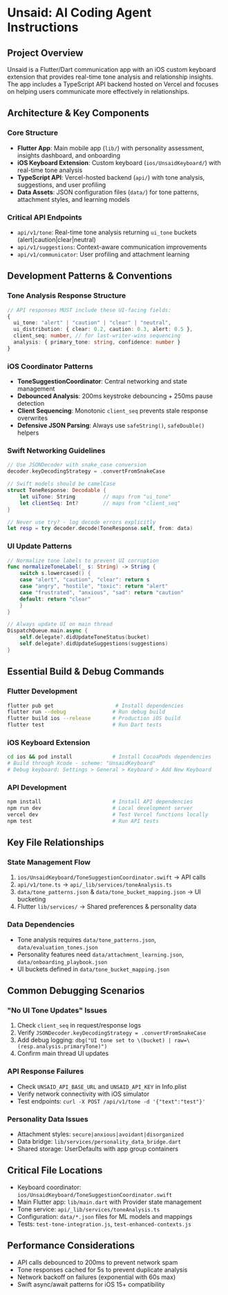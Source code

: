 # Unsaid: AI Coding Agent Instructions

## Project Overview
Unsaid is a Flutter/Dart communication app with an iOS custom keyboard extension that provides real-time tone analysis and relationship insights. The app includes a TypeScript API backend hosted on Vercel and focuses on helping users communicate more effectively in relationships.

## Architecture & Key Components

### Core Structure
- **Flutter App**: Main mobile app (`lib/`) with personality assessment, insights dashboard, and onboarding
- **iOS Keyboard Extension**: Custom keyboard (`ios/UnsaidKeyboard/`) with real-time tone analysis
- **TypeScript API**: Vercel-hosted backend (`api/`) with tone analysis, suggestions, and user profiling
- **Data Assets**: JSON configuration files (`data/`) for tone patterns, attachment styles, and learning models

### Critical API Endpoints
- `api/v1/tone`: Real-time tone analysis returning `ui_tone` buckets (alert|caution|clear|neutral)
- `api/v1/suggestions`: Context-aware communication improvements
- `api/v1/communicator`: User profiling and attachment learning

## Development Patterns & Conventions

### Tone Analysis Response Structure
```typescript
// API responses MUST include these UI-facing fields:
{
  ui_tone: "alert" | "caution" | "clear" | "neutral", 
  ui_distribution: { clear: 0.2, caution: 0.3, alert: 0.5 },
  client_seq: number, // for last-writer-wins sequencing
  analysis: { primary_tone: string, confidence: number }
}
```

### iOS Coordinator Patterns
- **ToneSuggestionCoordinator**: Central networking and state management
- **Debounced Analysis**: 200ms keystroke debouncing + 250ms pause detection
- **Client Sequencing**: Monotonic `client_seq` prevents stale response overwrites
- **Defensive JSON Parsing**: Always use `safeString()`, `safeDouble()` helpers

### Swift Networking Guidelines
```swift
// Use JSONDecoder with snake_case conversion
decoder.keyDecodingStrategy = .convertFromSnakeCase

// Swift models should be camelCase
struct ToneResponse: Decodable {
    let uiTone: String         // maps from "ui_tone"
    let clientSeq: Int?        // maps from "client_seq"
}

// Never use try? - log decode errors explicitly
let resp = try decoder.decode(ToneResponse.self, from: data)
```

### UI Update Patterns
```swift
// Normalize tone labels to prevent UI corruption
func normalizeToneLabel(_ s: String) -> String {
    switch s.lowercased() {
    case "alert", "caution", "clear": return s
    case "angry", "hostile", "toxic": return "alert"
    case "frustrated", "anxious", "sad": return "caution"
    default: return "clear"
    }
}

// Always update UI on main thread
DispatchQueue.main.async {
    self.delegate?.didUpdateToneStatus(bucket)
    self.delegate?.didUpdateSuggestions(suggestions)
}
```

## Essential Build & Debug Commands

### Flutter Development
```bash
flutter pub get                    # Install dependencies
flutter run --debug               # Run debug build
flutter build ios --release       # Production iOS build
flutter test                      # Run Dart tests
```

### iOS Keyboard Extension
```bash
cd ios && pod install             # Install CocoaPods dependencies
# Build through Xcode - scheme: "UnsaidKeyboard"
# Debug keyboard: Settings > General > Keyboard > Add New Keyboard
```

### API Development
```bash
npm install                       # Install API dependencies
npm run dev                       # Local development server
vercel dev                        # Test Vercel functions locally
npm test                          # Run API tests
```

## Key File Relationships

### State Management Flow
1. `ios/UnsaidKeyboard/ToneSuggestionCoordinator.swift` → API calls
2. `api/v1/tone.ts` → `api/_lib/services/toneAnalysis.ts` 
3. `data/tone_patterns.json` & `data/tone_bucket_mapping.json` → UI bucketing
4. Flutter `lib/services/` → Shared preferences & personality data

### Data Dependencies
- Tone analysis requires `data/tone_patterns.json`, `data/evaluation_tones.json`
- Personality features need `data/attachment_learning.json`, `data/onboarding_playbook.json`
- UI buckets defined in `data/tone_bucket_mapping.json`

## Common Debugging Scenarios

### "No UI Tone Updates" Issues
1. Check `client_seq` in request/response logs
2. Verify `JSONDecoder.keyDecodingStrategy = .convertFromSnakeCase`
3. Add debug logging: `dbg("UI tone set to \(bucket) | raw=\(resp.analysis.primaryTone)")`
4. Confirm main thread UI updates

### API Response Failures
- Check `UNSAID_API_BASE_URL` and `UNSAID_API_KEY` in Info.plist
- Verify network connectivity with iOS simulator
- Test endpoints: `curl -X POST /api/v1/tone -d '{"text":"test"}'`

### Personality Data Issues
- Attachment styles: `secure|anxious|avoidant|disorganized`
- Data bridge: `lib/services/personality_data_bridge.dart`
- Shared storage: UserDefaults with app group containers

## Critical File Locations
- Keyboard coordinator: `ios/UnsaidKeyboard/ToneSuggestionCoordinator.swift`
- Main Flutter app: `lib/main.dart` with Provider state management
- Tone service: `api/_lib/services/toneAnalysis.ts`
- Configuration: `data/*.json` files for ML models and mappings
- Tests: `test-tone-integration.js`, `test-enhanced-contexts.js`

## Performance Considerations
- API calls debounced to 200ms to prevent network spam
- Tone responses cached for 5s to prevent duplicate analysis
- Network backoff on failures (exponential with 60s max)
- Swift async/await patterns for iOS 15+ compatibility